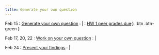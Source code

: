 ```yaml
---
title: Generate your own question
---
```


Feb 15
: [Generate your own question](../lessonplans/4)
  : |
: [HW 1 peer grades due](){: .btn .btn-green }
 
Feb 17, 20, 22
: [Work on your own question](../lessonplans/4)
  : |
 
Feb 24
: [Present your findings](../lessonplans/4)
  : |

